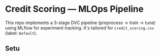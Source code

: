 # Credit Scoring — MLOps Pipeline

This repo implements a 3-stage DVC pipeline (preprocess → train → tune) using MLflow for experiment tracking. It's tailored for `credit_scoring.csv` (label: `Default`).

## Setu